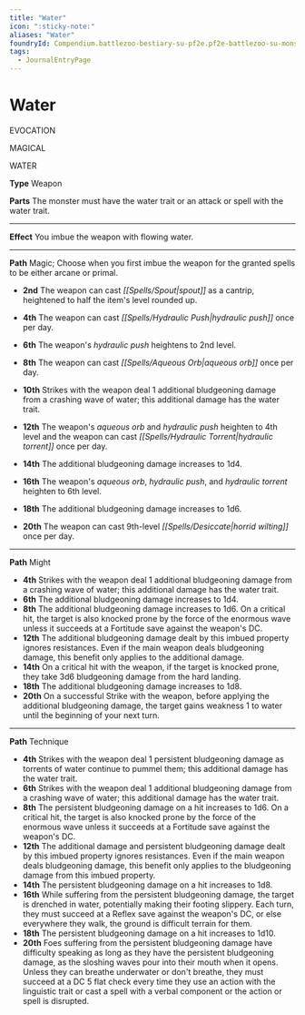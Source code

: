 ```yaml
---
title: "Water"
icon: ":sticky-note:"
aliases: "Water"
foundryId: Compendium.battlezoo-bestiary-su-pf2e.pf2e-battlezoo-su-monster-parts.JournalEntry.JbErDkeBQUxkKo2b.JournalEntryPage.c7y4akA2tum8T5zk
tags:
  - JournalEntryPage
---
```


# Water
EVOCATION

MAGICAL

WATER

**Type** Weapon

**Parts** The monster must have the water trait or an attack or spell with the water trait.

* * *

**Effect** You imbue the weapon with flowing water.

* * *

**Path** Magic; Choose when you first imbue the weapon for the granted spells to be either arcane or primal.

*   **2nd** The weapon can cast _[[Spells/Spout|spout]]_ as a cantrip, heightened to half the item's level rounded up.
*   **4th** The weapon can cast _[[Spells/Hydraulic Push|hydraulic push]]_ once per day.
*   **6th** The weapon's _hydraulic push_ heightens to 2nd level.
    
*   **8th** The weapon can cast _[[Spells/Aqueous Orb|aqueous orb]]_ once per day.
*   **10th** Strikes with the weapon deal 1 additional bludgeoning damage from a crashing wave of water; this additional damage has the water trait.
*   **12th** The weapon's _aqueous orb_ and _hydraulic push_ heighten to 4th level and the weapon can cast _[[Spells/Hydraulic Torrent|hydraulic torrent]]_ once per day.
*   **14th** The additional bludgeoning damage increases to 1d4.
*   **16th** The weapon's _aqueous orb_, _hydraulic push_, and _hydraulic torrent_ heighten to 6th level.
*   **18th** The additional bludgeoning damage increases to 1d6.
*   **20th** The weapon can cast 9th-level _[[Spells/Desiccate|horrid wilting]]_ once per day.

* * *

**Path** Might

*   **4th** Strikes with the weapon deal 1 additional bludgeoning damage from a crashing wave of water; this additional damage has the water trait.
*   **6th** The additional bludgeoning damage increases to 1d4.
*   **8th** The additional bludgeoning damage increases to 1d6. On a critical hit, the target is also knocked prone by the force of the enormous wave unless it succeeds at a Fortitude save against the weapon's DC.
*   **12th** The additional bludgeoning damage dealt by this imbued property ignores resistances. Even if the main weapon deals bludgeoning damage, this benefit only applies to the additional damage.
*   **14th** On a critical hit with the weapon, if the target is knocked prone, they take 3d6 bludgeoning damage from the hard landing.
*   **18th** The additional bludgeoning damage increases to 1d8.
*   **20th** On a successful Strike with the weapon, before applying the additional bludgeoning damage, the target gains weakness 1 to water until the beginning of your next turn.

* * *

**Path** Technique

*   **4th** Strikes with the weapon deal 1 persistent bludgeoning damage as torrents of water continue to pummel them; this additional damage has the water trait.
*   **6th** Strikes with the weapon deal 1 additional bludgeoning damage from a crashing wave of water; this additional damage has the water trait.
*   **8th** The persistent bludgeoning damage on a hit increases to 1d6. On a critical hit, the target is also knocked prone by the force of the enormous wave unless it succeeds at a Fortitude save against the weapon's DC.
*   **12th** The additional damage and persistent bludgeoning damage dealt by this imbued property ignores resistances. Even if the main weapon deals bludgeoning damage, this benefit only applies to the bludgeoning damage from this imbued property.
*   **14th** The persistent bludgeoning damage on a hit increases to 1d8.
*   **16th** While suffering from the persistent bludgeoning damage, the target is drenched in water, potentially making their footing slippery. Each turn, they must succeed at a Reflex save against the weapon's DC, or else everywhere they walk, the ground is difficult terrain for them.
*   **18th** The persistent bludgeoning damage on a hit increases to 1d10.
*   **20th** Foes suffering from the persistent bludgeoning damage have difficulty speaking as long as they have the persistent bludgeoning damage, as the sloshing waves pour into their mouth when it opens. Unless they can breathe underwater or don't breathe, they must succeed at a DC 5 flat check every time they use an action with the linguistic trait or cast a spell with a verbal component or the action or spell is disrupted.